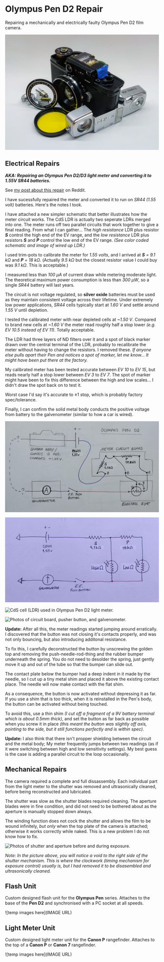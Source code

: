 # Olympus Pen D2 Repair
Repairing a mechanically and electrically faulty Olympus Pen D2 film camera.

![Disassembled Olympus Pen D2](https://github.com/Julesc013/olympus-pen-d2/blob/main/photos/Pen-D2-Posed.jpg)

## Electrical Repairs

***AKA: Repairing an Olympus Pen D2/D3 light meter and converting it to 1.55V SR44 batteries.***

See [my post about this repair](https://www.reddit.com/r/AnalogCommunity/comments/x2htal/designing_a_cds_light_meter_circuit/) on Reddit.

I have sucessfully repaired the meter and converted it to run on *SR44 (1.55 volt)* batteries. Here's the notes I took.

I have attached a new simpler schematic that better illustrates how the meter circuit works. The CdS LDR is actually two seperate LDRs merged into one. The meter runs off two parallel circuits that work together to give a final reading. From what I can gather... The *high resistance* LDR plus resistor ***S*** control the high end of the EV range, and the *low resistance* LDR plus resistors ***S*** and ***P*** control the low end of the EV range. *(See color coded schematic and image of wired up LDR.)*

I used trim-pots to calibrate the meter for *1.55 volts*, and I arrived at ***S*** *= 9.1 kΩ* and ***P*** *= 18 kΩ*. (Actually *9.5 kΩ* but the closest resistor value I could buy was *9.1 kΩ*. This is acceptable.)

I measured less than *100 μA* of current draw while metering moderate light. The theoretical maximum power consumption is less than *300 μW*, so a single *SR44* battery will last years.

The circuit is not voltage regulated, so **silver oxide** batteries must be used as they maintain consistent voltage across their lifetime. Under extremely low power applications, *SR44* cells typically start at *1.60 V* and settle around *1.55 V* until depletion.

I tested the calibrated meter with near depleted cells at *\~1.50 V*. Compared to brand new cells at *\~1.60 V* the meter read roughly half a stop lower *(e.g. EV 10.5 instead of EV 11)*. Totally acceptable.

The LDR had three layers of ND filters over it and a spot of black marker drawn over the central terminal of the LDR, probably to recalibrate the meter without having to change the resistors. I removed these. *If anyone else pulls apart their Pen and notices a spot of marker, let me know... It might have been put there at the factory.*

My calibrated meter has been tested accurate between *EV 10* to *EV 15*, but reads nearly half a stop lower between *EV 3* to *EV 7*. The spot of marker might have been to fix this difference between the high and low scales... I didn't draw the spot back on to test it.

Worst case I'd say it's accurate to ±1 stop, which is probably factory spec/tolerance.

Finally, I can confirm the solid metal body conducts the positive voltage from battery to the galvenometer (similar to how a car is wired).

![Reverse engineered schematic for Olympus Pen D2 light meter.](https://github.com/Julesc013/olympus-pen-d2/blob/main/photos/weybmhyfl2l91.jpg)

![Simplified light meter schematic showing dual LDR split into distinct elements.](https://github.com/Julesc013/olympus-pen-d2/blob/main/photos/x33qtgq9wul91.jpg)

![CdS cell \(LDR\) used in Olympus Pen D2 light meter.](https://github.com/Julesc013/olympus-pen-d2/blob/main/photos/ztua4cwgr2l91.png)

![Photos of circuit board, pusher button, and galvenometer.](https://github.com/Julesc013/olympus-pen-d2/blob/main/photos/oly-pen-d2-electrical.png)

**Update:** After all this, the meter readings started jumping around erratically. I discovered that the button was not closing it's contacts properly, and was not only bouncing, but also introducing additonal resistance.

To fix this, I carefully deconstructed the button by unscrewing the golden top and removing the push-needle-rod-thing and the rubber bumper underneath the spring. You do not need to desolder the spring, just gently move it up and out of the tube so that the bumper can slide out.

The contact plate below the bumper had a deep indent in it made by the needle, so I cut up a tiny metal shim and placed it above the existing contact place. The needle will now make contact with the flat shim.

As a consequence, the button is now activated without depressing it as far. If you use a shim that is too thick, when it is reinstalled in the Pen's body, the button can be activated without being touched.

To avoid this, use a thin shim *(I cut off a fragment of a 9V battery terminal which is about 0.5mm thick)*, and set the button as far back as possible when you screw it in place *(this meant the button was slightly off axis, pointing to the side, but it still functions perfectly and is within spec)*.

**Update:** I also think that there isn't propper shielding between the circuit and the metal body; My meter frequently jumps between two readings (as if it were switching between high and low sensitivity settings). My best guess is the case is adding a parallel circuit to the loop occasionally.

## Mechanical Repairs

The camera required a complete and full dissassembly. Each individual part from the light meter to the shutter was removed and ultrasonically cleaned, before being reconstructed and lubricated.

The shutter was slow as the shutter blades required cleaning.
The aperture blades were in fine condition, and did not need to be bothered about as the aperture is manually stopped down always.

The winding function does not cock the shutter and allows the film to be wound infinitely, _but only_ when the top plate of the camera is attached; otherwise it works correctly while naked. This is a new problem I do not know how to fix.

![Photos of shutter and aperture before and during exposure.](https://github.com/Julesc013/olympus-pen-d2/blob/main/photos/oly-pen-d2-mechanical.png)

_Note: In the picture above, you will notice a void to the right side of the shutter mechanism. This is where the clockwork (timing mechanism for exposure control) usually is, but I had removed it to be disasembled and ultrasonically cleaned._

## Flash Unit

Custom designed flash unit for the **Olympus Pen** series.
Attaches to the base of the **Pen D2** and synchronised with a PC socket at all speeds.

![temp images here](IMAGE URL)

## Light Meter Unit

Custom designed light meter unit for the **Canon P** rangefinder.
Attaches to the top of a **Canon P** or **Canon 7** rangefinder.

![temp images here](IMAGE URL)
